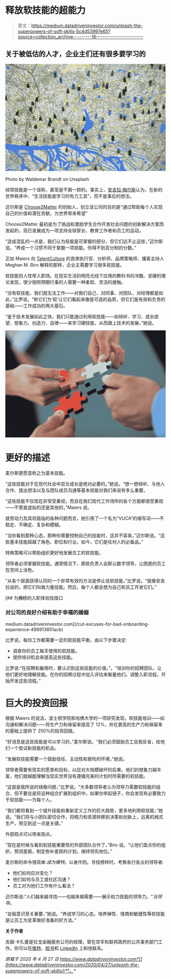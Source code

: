 # 释放软技能的超能力

> 原文：<https://medium.datadriveninvestor.com/unleash-the-superpowers-of-soft-skills-5c4d53997e65?source=collection_archive---------16----------------------->

## 关于被低估的人才，企业主们还有很多要学习的

![](img/8777a50104e38784d60f1392518d0f33.png)

Photo by Waldemar Brandt on Unsplash

经常技能是一个误称，甚至是不屑一顾的。事实上，[安吉拉·梅尔斯](https://twitter.com/AngelaMaiers/)认为，在新的世界秩序中，“生活技能是学习的有力工具”，而不是事后的想法。

迈尔斯是 [Choose2Matter](https://twitter.com/Choose2Matter) 的创始人，创立该公司的目的是“通过帮助每个人实现自己的价值和潜在贡献，为世界带来希望”

Choose2Matter 最初是为了挑战和激励学生合作开发社会问题的创新解决方案而发起的，现已发展成为一项支持全球家长、教育工作者和员工的运动。

“造成混乱的一点是，我们认为技能是可掌握的部分，但它们远不止这些，”迈尔斯说。“养成一个习惯不同于掌握一项技能。你得不到百分制的分数。”

正如 Maiers 向 [TalentCulture](https://twitter.com/TalentCulture) 的首席执行官、分析师、品牌策略师、播客主持人 Meghan M. Biro 解释的那样，企业主需要学习很多软技能。

软技能将人性带入职场。在现实生活的明亮光线下应用的教科书的冷酷、坚硬的理论发现，很少按照预期行事的人需要一种柔软、灵活的接触。

“没有软技能，我们就无法工作——对我们自己、对同事、对团队、对经理都是如此，”比罗说。“称它们为‘软’让它们看起来像是可选的品质，但它们是有效和负责的基础——工作成功的两大基石。

“鉴于技术发展如此之快，我们只能通过利用软技能——如倾听、学习、成长欲望、想象力、创造力、自律——来学习硬技能，从而跟上技术的发展，”她说。

![](img/354fc4dfd7f4a1d67ad74bbe9e543e15.png)

# 更好的描述

麦尔斯更愿意称之为基本技能。

“这些技能对于在现代社会中茁壮成长是绝对必要的，”她说。“想一想倾听、与他人合作、提出想法以及与团队成员沟通等基本技能对我们来说有多么重要。

“这些技能不仅现在非常受重视，而且在我们现代工作场所的各个方面都很受重视——不管是虚拟的还是其他的，”Maiers 说。

就劳动力及其将面临的各种问题而言，她引用了一个名为“VUCA”的缩写词——不稳定、不确定、复杂和模糊。

“当你看到那种心态，那种你需要控制自己的技能时，这并不容易，”迈尔斯说。“这些基本技能超越了角色、职位和行业。如今，它们是任何人的必备品。”

特殊策略可以帮助组织更好地发展员工的软技能。

领导者必须掌握软技能。通常情况下，那些负责人会默认数字领导，让困惑的员工在空间上涂色。

“从各个层面获得认同的一个非常有效的方法是停止说软技能，”比罗说。“就像安吉拉说的，把它们叫做力量技能。然后，每个人都会想为自己和员工开发它们。”

[](/cut-excuses-for-bad-onboarding-experience-498913851acb) [## 为糟糕的入职体验找借口

### 对公司的良好介绍有助于幸福的婚姻

medium.datadriveninvestor.com](/cut-excuses-for-bad-onboarding-experience-498913851acb) 

比罗说，每份工作都需要一定的软技能平衡，由以下步骤决定:

*   调查你的员工每天使用的软技能。
*   提供培训机会来提高这些技能。

比罗说:“在招聘和雇用时，要认识到这些技能的价值。”。“培训你的招聘团队，让他们更好地理解技能。在你的招聘过程中加入评估来衡量他们。调整入职流程，开始开发这些流程。”

# 巨大的投资回报

根据 Maiers 的说法，波士顿学院和哈佛大学的一项研究发现，软技能培训——如沟通和解决问题——将生产力和保留率提高了 12%，并在更高的生产力和保留率的基础上提供了 250%的投资回报。

“好消息是这些技能是可以学习的，”麦尔斯说。“我们必须鼓励员工自我反省，给他们一个尝试新技能的机会。

“发展软技能需要一个鼓励信任、主动性和冒险的环境，”她说。

领导者需要有现实的愿景和目标，以应对大规模破坏的后果。他们的想象力越丰富，他们就越能理解当现实世界没有遵循完美的计划时所需要的软技能。

“这就是我所说的镜像问题，”比罗说。“大多数领导者认为领导力需要软技能的组合，但不要总是将这种组合扩展到组织中。如果你举起镜子，你会发现有必要致力于软技能——为每个人。

“我们都将看到一个提升技能和重新定义工作的巨大趋势，更多地利用软技能，”她说。“我们将与小团队密切合作，将精力和资源转移到决策和创新上，远离机械式生产。预见到这一点是关键。”

外部观点可以带来观点。

“现在是时候与看到软技能重要性的外部团队合作了，”Biro 说。“让他们盘点你的组织，预测差距，制定弥补差距的计划。保持领先地位。”

麦尔斯的命令很简单:*成为模特*。以身作则。寻找榜样时，考察各行各业的领导者:

*   他们如何应对变化？
*   他们如何与员工或社区沟通？
*   员工对为他们工作有什么看法？

迈尔斯说:“人们越来越寻找——也越来越需要——展示权力技能的领导力。"*当领导*。

“自我意识至关重要，”她说。“养成学习的心态。培养弹性、情商和敏捷性等软技能是让员工为变革做好准备的好方法。”

**关于作者**

吉姆·卡扎曼是拉戈金融服务公司的经理，曾在空军和联邦政府的公共事务部门工作。你可以在[推特](https://twitter.com/JKatzaman)、[脸书](https://www.facebook.com/jim.katzaman)和 [LinkedIn](https://www.linkedin.com/in/jim-katzaman-33641b21/) 上和他联系。

*原载于 2020 年 4 月 27 日 https://www.datadriveninvestor.com*[](https://www.datadriveninvestor.com/2020/04/27/unleash-the-superpowers-of-soft-skills/)**。**
